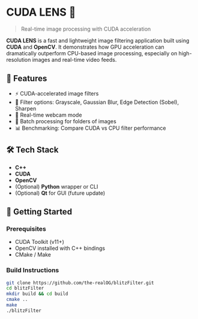 # CUDA LENS 🚀
> Real-time image processing with CUDA acceleration

**CUDA LENS** is a fast and lightweight image filtering application built using **CUDA** and **OpenCV**. It demonstrates how GPU acceleration can dramatically outperform CPU-based image processing, especially on high-resolution images and real-time video feeds.

## 🧠 Features

- ⚡ CUDA-accelerated image filters
- 🎨 Filter options: Grayscale, Gaussian Blur, Edge Detection (Sobel), Sharpen
- 📸 Real-time webcam mode
- 📁 Batch processing for folders of images
- 📊 Benchmarking: Compare CUDA vs CPU filter performance

## 🛠️ Tech Stack

- **C++**
- **CUDA**
- **OpenCV**
- (Optional) **Python** wrapper or CLI
- (Optional) **Qt** for GUI (future update)


## 🚀 Getting Started

### Prerequisites
- CUDA Toolkit (v11+)
- OpenCV installed with C++ bindings
- CMake / Make

### Build Instructions

```bash
git clone https://github.com/the-realOG/blitzFilter.git
cd blitzFilter
mkdir build && cd build
cmake ..
make
./blitzFilter
